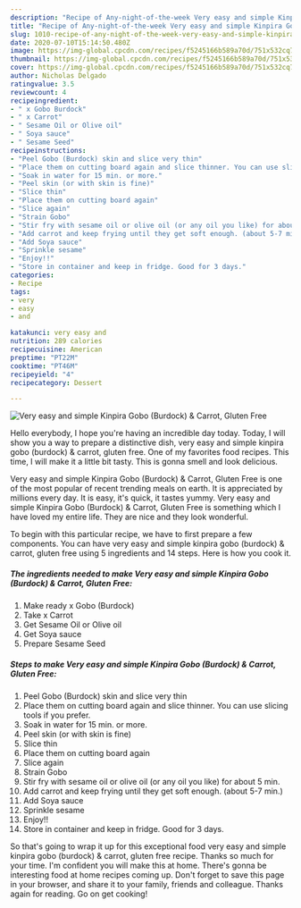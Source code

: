 ```yaml
---
description: "Recipe of Any-night-of-the-week Very easy and simple Kinpira Gobo (Burdock) &amp;amp; Carrot, Gluten Free"
title: "Recipe of Any-night-of-the-week Very easy and simple Kinpira Gobo (Burdock) &amp;amp; Carrot, Gluten Free"
slug: 1010-recipe-of-any-night-of-the-week-very-easy-and-simple-kinpira-gobo-burdock-and-amp-carrot-gluten-free
date: 2020-07-10T15:14:50.480Z
image: https://img-global.cpcdn.com/recipes/f5245166b589a70d/751x532cq70/very-easy-and-simple-kinpira-gobo-burdock-carrot-gluten-free-recipe-main-photo.jpg
thumbnail: https://img-global.cpcdn.com/recipes/f5245166b589a70d/751x532cq70/very-easy-and-simple-kinpira-gobo-burdock-carrot-gluten-free-recipe-main-photo.jpg
cover: https://img-global.cpcdn.com/recipes/f5245166b589a70d/751x532cq70/very-easy-and-simple-kinpira-gobo-burdock-carrot-gluten-free-recipe-main-photo.jpg
author: Nicholas Delgado
ratingvalue: 3.5
reviewcount: 4
recipeingredient:
- " x Gobo Burdock"
- " x Carrot"
- " Sesame Oil or Olive oil"
- " Soya sauce"
- " Sesame Seed"
recipeinstructions:
- "Peel Gobo (Burdock) skin and slice very thin"
- "Place them on cutting board again and slice thinner. You can use slicing tools if you prefer."
- "Soak in water for 15 min. or more."
- "Peel skin (or with skin is fine)"
- "Slice thin"
- "Place them on cutting board again"
- "Slice again"
- "Strain Gobo"
- "Stir fry with sesame oil or olive oil (or any oil you like) for about 5 min."
- "Add carrot and keep frying until they get soft enough. (about 5-7 min.)"
- "Add Soya sauce"
- "Sprinkle sesame"
- "Enjoy!!"
- "Store in container and keep in fridge. Good for 3 days."
categories:
- Recipe
tags:
- very
- easy
- and

katakunci: very easy and 
nutrition: 289 calories
recipecuisine: American
preptime: "PT22M"
cooktime: "PT46M"
recipeyield: "4"
recipecategory: Dessert

---
```



![Very easy and simple Kinpira Gobo (Burdock) &amp; Carrot, Gluten Free](https://img-global.cpcdn.com/recipes/f5245166b589a70d/751x532cq70/very-easy-and-simple-kinpira-gobo-burdock-carrot-gluten-free-recipe-main-photo.jpg)

Hello everybody, I hope you're having an incredible day today. Today, I will show you a way to prepare a distinctive dish, very easy and simple kinpira gobo (burdock) &amp; carrot, gluten free. One of my favorites food recipes. This time, I will make it a little bit tasty. This is gonna smell and look delicious.

Very easy and simple Kinpira Gobo (Burdock) &amp; Carrot, Gluten Free is one of the most popular of recent trending meals on earth. It is appreciated by millions every day. It is easy, it's quick, it tastes yummy. Very easy and simple Kinpira Gobo (Burdock) &amp; Carrot, Gluten Free is something which I have loved my entire life. They are nice and they look wonderful.




To begin with this particular recipe, we have to first prepare a few components. You can have very easy and simple kinpira gobo (burdock) &amp; carrot, gluten free using 5 ingredients and 14 steps. Here is how you cook it.

<!--inarticleads1-->

##### The ingredients needed to make Very easy and simple Kinpira Gobo (Burdock) &amp; Carrot, Gluten Free:

1. Make ready  x Gobo (Burdock)
1. Take  x Carrot
1. Get  Sesame Oil or Olive oil
1. Get  Soya sauce
1. Prepare  Sesame Seed




<!--inarticleads2-->

##### Steps to make Very easy and simple Kinpira Gobo (Burdock) &amp; Carrot, Gluten Free:

1. Peel Gobo (Burdock) skin and slice very thin
1. Place them on cutting board again and slice thinner. You can use slicing tools if you prefer.
1. Soak in water for 15 min. or more.
1. Peel skin (or with skin is fine)
1. Slice thin
1. Place them on cutting board again
1. Slice again
1. Strain Gobo
1. Stir fry with sesame oil or olive oil (or any oil you like) for about 5 min.
1. Add carrot and keep frying until they get soft enough. (about 5-7 min.)
1. Add Soya sauce
1. Sprinkle sesame
1. Enjoy!!
1. Store in container and keep in fridge. Good for 3 days.




So that's going to wrap it up for this exceptional food very easy and simple kinpira gobo (burdock) &amp; carrot, gluten free recipe. Thanks so much for your time. I'm confident you will make this at home. There's gonna be interesting food at home recipes coming up. Don't forget to save this page in your browser, and share it to your family, friends and colleague. Thanks again for reading. Go on get cooking!
